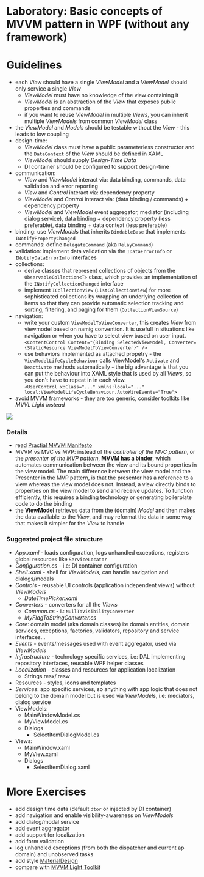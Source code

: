 # Laboratory: Basic concepts of MVVM pattern in WPF (without any framework)

# Guidelines
- each *View* should have a single *ViewModel* and a *ViewModel* should only service a single *View*
  - *ViewModel* must have no knowledge of the view containing it
  - *ViewModel* is an abstraction of the *View* that exposes public properties and commands
  - if you want to reuse *ViewModel* in multiple *Views*, you can inherit multiple *ViewModels* from common *ViewModel* class
- the *ViewModel* and *Models* should be testable without the *View* - this leads to low coupling
- design-time:
  - *ViewModel* class must have a public parameterless constructor and the `DataContext` of the *View* should be defined in XAML
  - *ViewModel* should supply *Design-Time Data*
  - DI container should be configured to support design-time
- communication:
  - *View* and *ViewModel* interact via: data binding, commands, data validation and error reporting
  - *View* and *Control* interact via: dependency property
  - *ViewModel* and *Control* interact via: (data binding / commands) + dependency property
  - *ViewModel* and *ViewModel* event aggregator, mediator (including dialog service), data binding + dependency property (less preferable), data binding + data context (less preferable)
- binding: use *ViewModels* that inherits `BindableBase` that implements `INotifyPropertyChanged`
- commands: define `DelegateCommand` (aka `RelayCommand`)
- validation: implement data validation via the `IDataErrorInfo` or `INotifyDataErrorInfo` interfaces
- collections: 
  - derive classes that represent collections of objects from the `ObservableCollection<T>` class, which provides an implementation of the `INotifyCollectionChanged` interface
  - implement `ICollectionView` (`ListCollectionView`) for more sophisticated collections by wrapping an underlying collection of items so that they can provide automatic selection tracking and sorting, filtering, and paging for them (`CollectionViewSource`)
- navigation:
  - write your custom `ViewModelToViewConverter`, this creates *View* from viewmodel based on namig convention. It is usefull in situations like navigation or when you have to select view based on user input.\
`<ContentControl Content="{Binding SelectedViewModel, Converter={StaticResource ViewModelToViewConverter}" />`
  - use behaviors implemented as attached propetry - the `ViewModelLifeCycleBehaviour` calls ViewModel's `Activate` and `Deactivate` methods automatically - the big advantage is that you can put the behaviour into XAML style that is used by all *Views*, so you don't have to repeat in in each view.\
`<UserControl x:Class="..." xmlns:local="..." local:ViewModelLifeCycleBehaviour.AutoWireEvents="True">`
- avoid MVVM frameworks - they are too generic, consider toolkits like *MVVL Light instead*

![](https://docs.microsoft.com/en-us/previous-versions/msp-n-p/images/gg405484.333d7f906287fb8887d43c85a4a8fc08%28en-us%2cpandp.40%29.png)

### Details
- read [Practial MVVM Manifesto](https://web.archive.org/web/20160127012811/practicalmvvm.com/Manifesto/)
- MVVM vs MVC vs MVP: instead of the *controller of the MVC pattern*, or the *presenter of the MVP pattern*, **MVVM has a binder**, which automates communication between the view and its bound properties in the view model. The main difference between the view model and the Presenter in the MVP pattern, is that the presenter has a reference to a view whereas the view model does not. Instead, a view directly binds to properties on the view model to send and receive updates. To function efficiently, this requires a binding technology or generating boilerplate code to do the binding
- the **ViewModel** retrieves data from the (domain) *Model* and then makes the data available to the *View*, and may reformat the data in some way that makes it simpler for the *View* to handle

### Suggested project file structure
- *App.xaml* - loads configuration, logs unhandled exceptions, registers global resources like `ServiceLocator`
- *Configuration.cs* - i.e: DI container configuration
- *Shell.xaml* - shell for *ViewModels*, can handle navigation and dialogs/modals
- *Controls* - reusable UI controls (application independent views) without *ViewModels*
  - *DateTimePicker.xaml*
- *Converters* - converters for all the *Views*
  - *Common.cs* - i.: `NullToVisibilityConverter`
  - *MyFlagToStringConverter.cs*
- *Core*: domain model (aka domain classes) i:e domain entities, domain services, exceptions, factories, validators, repository and service interfaces...
- *Events* - events/messages used with event aggregator, used via *ViewModels*
- *Infrastructure* - technology specific services, i.e: DAL implementing repository interfaces, reusable WPF helper classes
- *Localization* - classes and resources for application localization
    - Strings.resx/.resw
- Resources - styles, icons and templates
- *Services*: app specific services, so anything with app logic that does not belong to the domain model but is used via *ViewModels*, i.e: mediators, dialog service
- ViewModels:
    - MainWindowModel.cs
    - MyViewModel.cs
    - Dialogs
        - SelectItemDialogModel.cs
- Views:
    - MainWindow.xaml
    - MyView.xaml
    - Dialogs
        - SelectItemDialog.xaml

# More Exercises
- add design time data (default `dtor` or injected by DI container)
- add navigation and enable visibility-awareness on *ViewModels*
- add dialog/modal service
- add event aggregator
- add support for localization
- add form validation
- log unhandled exceptions (from both the dispatcher and current ap domain) and unobserved tasks
- add style [MaterialDesign](https://github.com/MaterialDesignInXAML/MaterialDesignInXamlToolkit)
- compare with [MVVM Light Toolkit](http://www.mvvmlight.net/)
